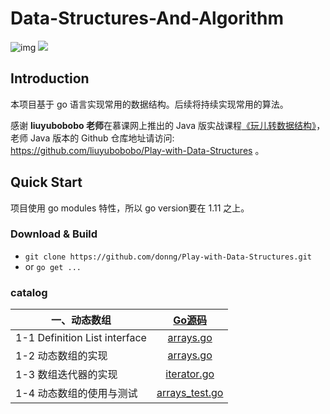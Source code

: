 

# Data-Structures-And-Algorithm

![img](https://img.shields.io/badge/language-go-blue.svg) ![](https://img.shields.io/github/issues-raw/donng/Play-with-Data-Structures)

## Introduction

本项目基于 go 语言实现常用的数据结构。后续将持续实现常用的算法。

感谢 **liuyubobobo 老师**在慕课网上推出的 Java 版实战课程[《玩儿转数据结构》](https://coding.imooc.com/class/207.html)，老师 Java 版本的 Github 仓库地址请访问: https://github.com/liuyubobobo/Play-with-Data-Structures 。

## Quick Start

项目使用 go modules 特性，所以 go version要在 1.11 之上。

### Download & Build

- `git clone https://github.com/donng/Play-with-Data-Structures.git`
- or  `go get ... `

### catalog

| 一、动态数组                   |            [Go源码](dataStructures/array)             |
| ------------------------------ | :---------------------------------------------------: |
| 1-1  Definition List interface |      [arrays.go](dataStructures/array/arrays.go)      |
| 1-2  动态数组的实现            |      [arrays.go](dataStructures/array/arrays.go)      |
| 1-3  数组迭代器的实现          |    [iterator.go](dataStructures/array/iterator.go)    |
| 1-4  动态数组的使用与测试      | [arrays_test.go](dataStructures/array/arrays_test.go) |

